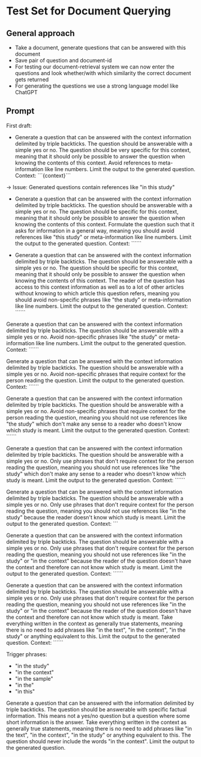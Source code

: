 # Test Set for Document Querying

## General approach

- Take a document, generate questions that can be answered with this document
- Save pair of question and document-id
- For testing our document-retrieval system we can now enter the questions and look whether/with which similarity the correct document gets returned
- For generating the questions we use a strong language model like ChatGPT

## Prompt

First draft:

- Generate a question that can be answered with the context information delimited by triple backticks. The question should be answerable with a simple yes or no. The question should be very specific for this context, meaning that it should only be possible to answer the question when knowing the contents of this context.  Avoid references to meta-information like line numbers.
Limit the output to the generated question.
Context: \```{context}\```


-> Issue: Generated questions contain references like "in this study" 

- Generate a question that can be answered with the context information delimited by triple backticks. The question should be answerable with a simple yes or no. The question should be specific for this context, meaning that it should only be possible to answer the question when knowing the contents of this context. Formulate the question such that it asks for information in a general way, meaning you should avoid references like "this study" or meta-information like line numbers.
Limit the output to the generated question.
Context: ``````

- Generate a question that can be answered with the context information delimited by triple backticks. The question should be answerable with a simple yes or no. The question should be specific for this context, meaning that it should only be possible to answer the question when knowing the contents of this context. The reader of the question has access to this context information as well as to a lot of other articles without knowing to which article this question refers, meaning you should avoid non-specific phrases like "the study" or meta-information like line numbers.
Limit the output to the generated question.
Context: ``````

Generate a question that can be answered with the context information delimited by triple backticks. The question should be answerable with a simple yes or no. Avoid non-specific phrases like "the study" or meta-information like line numbers.
Limit the output to the generated question.
Context: ``````

Generate a question that can be answered with the context information delimited by triple backticks. The question should be answerable with a simple yes or no. Avoid non-specific phrases that require context for the person reading the question.
Limit the output to the generated question.
Context: ``````


Generate a question that can be answered with the context information delimited by triple backticks. The question should be answerable with a simple yes or no. Avoid non-specific phrases that require context for the person reading the question, meaning you should not use references like "the study" which don't make any sense to a reader who doesn't know which study is meant.
Limit the output to the generated question.
Context: ``````

Generate a question that can be answered with the context information delimited by triple backticks. The question should be answerable with a simple yes or no. Only use phrases that don't require context for the person reading the question, meaning you should not use references like "the study" which don't make any sense to a reader who doesn't know which study is meant.
Limit the output to the generated question.
Context: ``````

Generate a question that can be answered with the context information delimited by triple backticks. The question should be answerable with a simple yes or no. Only use phrases that don't require context for the person reading the question, meaning you should not use references like "in the study" because the reader doesn't know which study is meant.
Limit the output to the generated question.
Context: ```

Generate a question that can be answered with the context information delimited by triple backticks. The question should be answerable with a simple yes or no. Only use phrases that don't require context for the person reading the question, meaning you should not use references like "in the study" or "in the context" because the reader of the question doesn't have the context and therefore can not know which study is meant.
Limit the output to the generated question.
Context: ``````


Generate a question that can be answered with the context information delimited by triple backticks. The question should be answerable with a simple yes or no. Only use phrases that don't require context for the person reading the question, meaning you should not use references like "in the study" or "in the context" because the reader of the question doesn't have the context and therefore can not know which study is meant. Take everything written in the context as generally true statements, meaning there is no need to add phrases like "in the text", "in the context", "in the study" or anything equivalent to this.
Limit the output to the generated question.
Context: ``````

Trigger phrases:

- "in the study"
- "in the context"
- "in the sample"
- "in the"
- "in this"


Generate a question that can be answered with the information delimited by triple backticks. The question should be answerable with specific factual information. This means not a yes/no question but a question where some short information is the answer. 
Take everything written in the context as generally true statements, meaning there is no need to add phrases like "in the text", "in the context", "in the study" or anything equivalent to this. The question should never include the words "in the context".
Limit the output to the generated question.
```